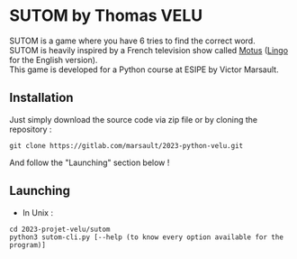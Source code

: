 # SUTOM by Thomas VELU

SUTOM is a game where you have 6 tries to find the correct word.  
SUTOM is heavily inspired by a French television show called 
[Motus](https://fr.wikipedia.org/wiki/Motus_(jeu_t%C3%A9l%C3%A9vis%C3%A9))
([Lingo](https://en.wikipedia.org/wiki/Lingo_(American_game_show)) for the English version).  
This game is developed for a Python course at ESIPE by Victor Marsault.  

## Installation

Just simply download the source code via zip file or by cloning the repository :
```
git clone https://gitlab.com/marsault/2023-python-velu.git
```
And follow the "Launching" section below !

## Launching

- In Unix :  
```
cd 2023-projet-velu/sutom
python3 sutom-cli.py [--help (to know every option available for the program)]
```